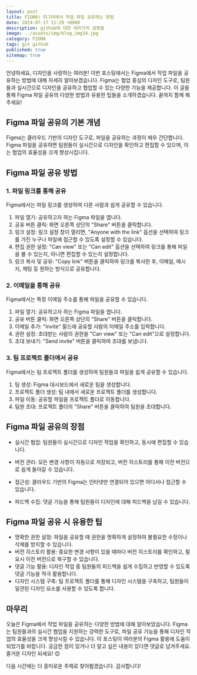 ```yaml
---
layout: post
title: FIGMA) 피그마에서 작업 파일 공유하는 방법
date: 2024-07-17 11:29 +0900
description: github에 대한 여러가지 설명들
image: ../assets/img/blog_img34.jpg
category: FIGMA
tags: git github
published: true
sitemap: true
---
```


안녕하세요, 디자인을 사랑하는 여러분! 이번 포스팅에서는 Figma에서 작업 파일을 공유하는 방법에 대해 자세히 알아보겠습니다. Figma는 협업 중심의 디자인 도구로, 팀원들과 실시간으로 디자인을 공유하고 협업할 수 있는 다양한 기능을 제공합니다. 이 글을 통해 Figma 파일 공유의 다양한 방법과 유용한 팁들을 소개하겠습니다. 끝까지 함께 해주세요!    
    
## Figma 파일 공유의 기본 개념

Figma는 클라우드 기반의 디자인 도구로, 파일을 공유하는 과정이 매우 간단합니다. Figma 파일을 공유하면 팀원들이 실시간으로 디자인을 확인하고 편집할 수 있으며, 이는 협업의 효율성을 크게 향상시킵니다.

## Figma 파일 공유 방법

### 1. 파일 링크를 통해 공유
Figma에서는 파일 링크를 생성하여 다른 사람과 쉽게 공유할 수 있습니다.

1. 파일 열기: 공유하고자 하는 Figma 파일을 엽니다.
2. 공유 버튼 클릭: 화면 오른쪽 상단의 "Share" 버튼을 클릭합니다.
3. 링크 설정: 링크 설정 창이 열리면, "Anyone with the link" 옵션을 선택하여 링크를 가진 누구나 파일에 접근할 수 있도록 설정할 수 있습니다.
4. 편집 권한 설정: "Can view" 또는 "Can edit" 옵션을 선택하여 링크를 통해 파일을 볼 수 있는지, 아니면 편집할 수 있는지 설정합니다.
5. 링크 복사 및 공유: "Copy link" 버튼을 클릭하여 링크를 복사한 후, 이메일, 메시지, 채팅 등 원하는 방식으로 공유합니다.

### 2. 이메일을 통해 공유
Figma에서는 특정 이메일 주소를 통해 파일을 공유할 수 있습니다.

1. 파일 열기: 공유하고자 하는 Figma 파일을 엽니다.
2. 공유 버튼 클릭: 화면 오른쪽 상단의 "Share" 버튼을 클릭합니다.
3. 이메일 추가: "Invite" 필드에 공유할 사람의 이메일 주소를 입력합니다.
4. 권한 설정: 초대받는 사람의 권한을 "Can view" 또는 "Can edit"으로 설정합니다.
5. 초대 보내기: "Send invite" 버튼을 클릭하여 초대를 보냅니다.

### 3. 팀 프로젝트 폴더에서 공유
Figma에서는 팀 프로젝트 폴더를 생성하여 팀원들과 파일을 쉽게 공유할 수 있습니다.   
   
1. 팀 생성: Figma 대시보드에서 새로운 팀을 생성합니다.
2. 프로젝트 폴더 생성: 팀 내에서 새로운 프로젝트 폴더를 생성합니다.
3. 파일 이동: 공유할 파일을 프로젝트 폴더로 이동합니다.
4. 팀원 초대: 프로젝트 폴더의 "Share" 버튼을 클릭하여 팀원을 초대합니다.

## Figma 파일 공유의 장점

- 실시간 협업: 팀원들이 실시간으로 디자인 작업을 확인하고, 동시에 편집할 수 있습니다.
- 버전 관리: 모든 변경 사항이 자동으로 저장되고, 버전 히스토리를 통해 이전 버전으로 쉽게 돌아갈 수 있습니다.

- 접근성: 클라우드 기반의 Figma는 인터넷만 연결되어 있으면 어디서나 접근할 수 있습니다.
- 피드백 수집: 댓글 기능을 통해 팀원들이 디자인에 대해 피드백을 남길 수 있습니다.

## Figma 파일 공유 시 유용한 팁

- 명확한 권한 설정: 파일을 공유할 때 권한을 명확하게 설정하여 불필요한 수정이나 삭제를 방지할 수 있습니다.
- 버전 히스토리 활용: 중요한 변경 사항이 있을 때마다 버전 히스토리를 확인하고, 필요시 이전 버전으로 복구할 수 있습니다.
- 댓글 기능 활용: 디자인 작업 중 팀원들의 피드백을 쉽게 수집하고 반영할 수 있도록 댓글 기능을 적극 활용합니다.
- 디자인 시스템 구축: 팀 프로젝트 폴더를 통해 디자인 시스템을 구축하고, 팀원들이 일관된 디자인 요소를 사용할 수 있도록 합니다.

## 마무리
오늘은 Figma에서 작업 파일을 공유하는 다양한 방법에 대해 알아보았습니다. Figma는 팀원들과의 실시간 협업을 지원하는 강력한 도구로, 파일 공유 기능을 통해 디자인 작업의 효율성을 크게 향상시킬 수 있습니다. 이 포스팅이 여러분의 Figma 활용에 도움이 되었기를 바랍니다. 궁금한 점이 있거나 더 알고 싶은 내용이 있다면 댓글로 남겨주세요. 즐거운 디자인 되세요! 😊    
    
다음 시간에는 더 흥미로운 주제로 찾아뵙겠습니다. 감사합니다!    

